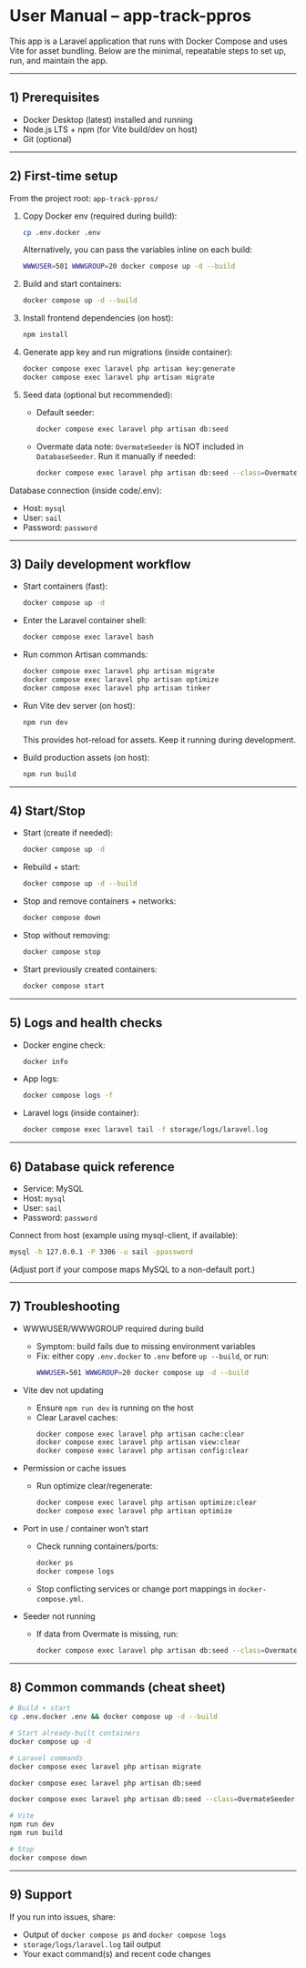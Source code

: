 # User Manual – app-track-ppros

This app is a Laravel application that runs with Docker Compose and uses Vite for asset bundling. Below are the minimal, repeatable steps to set up, run, and maintain the app.

---

## 1) Prerequisites
- Docker Desktop (latest) installed and running
- Node.js LTS + npm (for Vite build/dev on host)
- Git (optional)

---

## 2) First-time setup
From the project root: `app-track-ppros/`

1. Copy Docker env (required during build):
   ```bash
   cp .env.docker .env
   ```
   Alternatively, you can pass the variables inline on each build:
   ```bash
   WWWUSER=501 WWWGROUP=20 docker compose up -d --build
   ```

2. Build and start containers:
   ```bash
   docker compose up -d --build
   ```

3. Install frontend dependencies (on host):
   ```bash
   npm install
   ```

4. Generate app key and run migrations (inside container):
   ```bash
   docker compose exec laravel php artisan key:generate
   docker compose exec laravel php artisan migrate
   ```

5. Seed data (optional but recommended):
   - Default seeder:
     ```bash
     docker compose exec laravel php artisan db:seed
     ```
   - Overmate data note: `OvermateSeeder` is NOT included in `DatabaseSeeder`. Run it manually if needed:
     ```bash
     docker compose exec laravel php artisan db:seed --class=OvermateSeeder
     ```

Database connection (inside code/.env):
- Host: `mysql`
- User: `sail`
- Password: `password`

---

## 3) Daily development workflow

- Start containers (fast):
  ```bash
  docker compose up -d
  ```

- Enter the Laravel container shell:
  ```bash
  docker compose exec laravel bash
  ```

- Run common Artisan commands:
  ```bash
  docker compose exec laravel php artisan migrate
  docker compose exec laravel php artisan optimize
  docker compose exec laravel php artisan tinker
  ```

- Run Vite dev server (on host):
  ```bash
  npm run dev
  ```
  This provides hot-reload for assets. Keep it running during development.

- Build production assets (on host):
  ```bash
  npm run build
  ```

---

## 4) Start/Stop

- Start (create if needed):
  ```bash
  docker compose up -d
  ```

- Rebuild + start:
  ```bash
  docker compose up -d --build
  ```

- Stop and remove containers + networks:
  ```bash
  docker compose down
  ```

- Stop without removing:
  ```bash
  docker compose stop
  ```

- Start previously created containers:
  ```bash
  docker compose start
  ```

---

## 5) Logs and health checks

- Docker engine check:
  ```bash
  docker info
  ```

- App logs:
  ```bash
  docker compose logs -f
  ```

- Laravel logs (inside container):
  ```bash
  docker compose exec laravel tail -f storage/logs/laravel.log
  ```

---

## 6) Database quick reference

- Service: MySQL
- Host: `mysql`
- User: `sail`
- Password: `password`

Connect from host (example using mysql-client, if available):
```bash
mysql -h 127.0.0.1 -P 3306 -u sail -ppassword
```
(Adjust port if your compose maps MySQL to a non-default port.)

---

## 7) Troubleshooting

- WWWUSER/WWWGROUP required during build
  - Symptom: build fails due to missing environment variables
  - Fix: either copy `.env.docker` to `.env` before `up --build`, or run:
    ```bash
    WWWUSER=501 WWWGROUP=20 docker compose up -d --build
    ```

- Vite dev not updating
  - Ensure `npm run dev` is running on the host
  - Clear Laravel caches:
    ```bash
    docker compose exec laravel php artisan cache:clear
    docker compose exec laravel php artisan view:clear
    docker compose exec laravel php artisan config:clear
    ```

- Permission or cache issues
  - Run optimize clear/regenerate:
    ```bash
    docker compose exec laravel php artisan optimize:clear
    docker compose exec laravel php artisan optimize
    ```

- Port in use / container won’t start
  - Check running containers/ports:
    ```bash
    docker ps
    docker compose logs
    ```
  - Stop conflicting services or change port mappings in `docker-compose.yml`.

- Seeder not running
  - If data from Overmate is missing, run:
    ```bash
    docker compose exec laravel php artisan db:seed --class=OvermateSeeder
    ```

---

## 8) Common commands (cheat sheet)

```bash
# Build + start
cp .env.docker .env && docker compose up -d --build

# Start already-built containers
docker compose up -d

# Laravel commands
docker compose exec laravel php artisan migrate

docker compose exec laravel php artisan db:seed

docker compose exec laravel php artisan db:seed --class=OvermateSeeder

# Vite
npm run dev
npm run build

# Stop
docker compose down
```

---

## 9) Support
If you run into issues, share:
- Output of `docker compose ps` and `docker compose logs`
- `storage/logs/laravel.log` tail output
- Your exact command(s) and recent code changes
